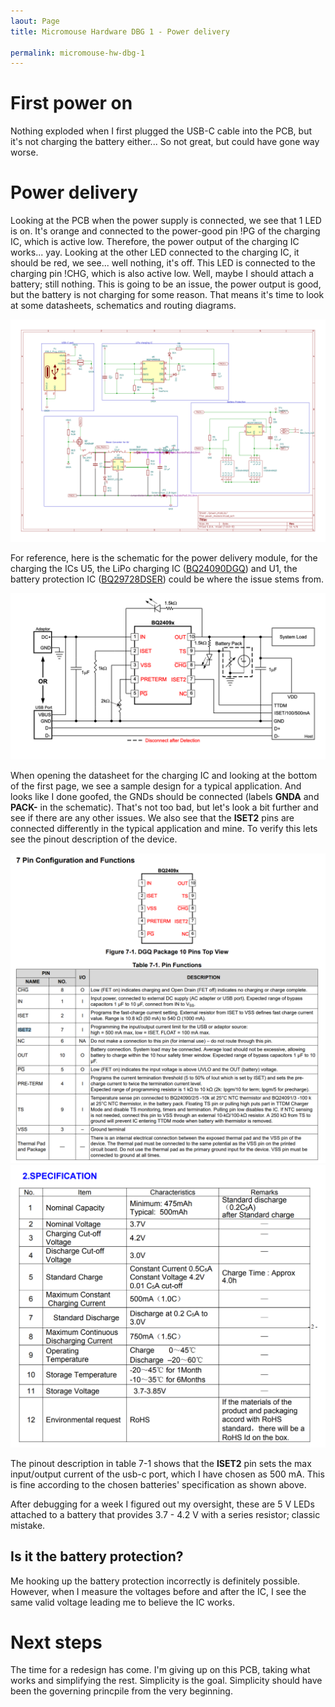 ```yaml
---
laout: Page
title: Micromouse Hardware DBG 1 - Power delivery

permalink: micromouse-hw-dbg-1
---
```


# First power on

Nothing exploded when I first plugged the USB-C cable into the PCB, but it's not charging the battery either...
So not great, but could have gone way worse.

# Power delivery

Looking at the PCB when the power supply is connected, we see that 1 LED is on.
It's orange and connected to the power-good pin !PG of the charging IC, which is active low.
Therefore, the power output of the charging IC works... yay.
Looking at the other LED connected to the charging IC, it should be red, we see... well nothing, it's off.
This LED is connected to the charging pin !CHG, which is also active low.
Well, maybe I should attach a battery; still nothing.
This is going to be an issue, the power output is good, but the battery is not charging for some reason.
That means it's time to look at some datasheets, schematics and routing diagrams.

![pwr](media/MicroMouse-power_module.svg)

For reference, here is the schematic for the power delivery module, for the charging the ICs U5, the LiPo charging IC ([BQ24090DGQ](http://www.ti.com/lit/ds/symlink/bq24090.pdf)) and U1, the battery protection IC ([BQ29728DSER](http://www.ti.com/lit/ds/symlink/bq2970.pdf)) could be where the issue stems from.

![chargin sample](media/charging_sample.png)

When opening the datasheet for the charging IC and looking at the bottom of the first page, we see a sample design for a typical application.
And looks like I done goofed, the GNDs should be connected (labels **GNDA** and **PACK-** in the schematic).
That's not too bad, but let's look a bit further and see if there are any other issues.
We also see that the **ISET2** pins are connected differently in the typical application and mine.
To verify this lets see the pinout description of the device.

![charging_pinout](media/charging_pinout.png)
![battery_spec](media/battery_spec.png)

The pinout description in table 7-1 shows that the **ISET2** pin sets the max input/output current of the usb-c port, which I have chosen as 500 mA.
This is fine according to the chosen batteries' specification as shown above.

After debugging for a week I figured out my oversight, these are 5 V LEDs attached to a battery that provides 3.7 - 4.2 V with a series resistor; classic mistake.

## Is it the battery protection?

Me hooking up the battery protection incorrectly is definitely possible.
However, when I measure the voltages before and after the IC, I see the same valid voltage leading me to believe the IC works.

# Next steps

The time for a redesign has come.
I'm giving up on this PCB, taking what works and simplifying the rest.
Simplicity is the goal.
Simplicity should have been the governing princpile from the very beginning.
